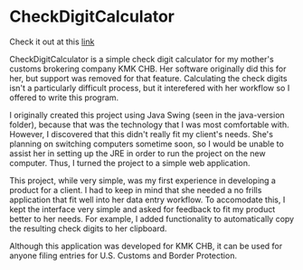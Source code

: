 # CheckDigitCalculator
Check it out at this [link](https://daisykucharski.github.io/CheckDigitCalculator/)


CheckDigitCalculator is a simple check digit calculator for my mother's customs brokering company KMK CHB. Her software originally did this for her, but support was removed for that feature. Calculating the check digits isn't a particularly difficult process, but it interefered with her workflow so I offered to write this program.

I originally created this project using Java Swing (seen in the java-version folder), because that was the technology that I was most comfortable with. However, I discovered that this didn't really fit my client's needs. She's planning on switching computers sometime soon, so I would be unable to assist her in setting up the JRE in order to run the project on the new computer. Thus, I turned the project  to a simple web application.

This project, while very simple, was my first experience in developing a product for a client. I had to keep in mind that she needed a no frills application that fit well into her data entry workflow. To accomodate this, I kept the interface very simple and asked for feedback to fit my product better to her needs. For example, I added functionality to automatically copy the resulting check digits to her clipboard.

Although this application was developed for KMK CHB, it can be used for anyone filing entries for U.S. Customs and Border Protection.
